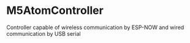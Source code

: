 # M5AtomController
Controller capable of wireless communication by ESP-NOW and wired communication by USB serial
